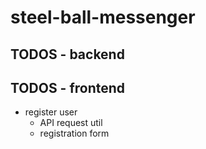 # steel-ball-messenger


## TODOS - backend



## TODOS - frontend

-   register user
    -   API request util
    -   registration form